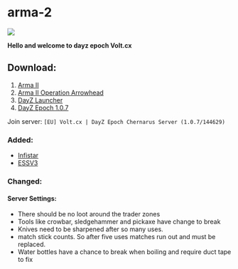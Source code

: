 # arma-2


![](https://media.discordapp.net/attachments/852723390624169997/863770084187176970/Untitled-22.png)


**Hello and welcome to dayz epoch Volt.cx**

## Download:
1.  [Arma II](https://store.steampowered.com/app/33900/Arma_2/)
2.  [Arma II Operation Arrowhead](https://store.steampowered.com/app/33930/Arma_2_Operation_Arrowhead/)
3.  [DayZ Launcher](https://dayzlauncher.com/)
4.  [DayZ Epoch 1.0.7](https://epochmod.com/a2dayzepoch.php)

Join server: `[EU] Volt.cx | DayZ Epoch Chernarus Server (1.0.7/144629)`


### Added:
* [Infistar](https://infistar.de/)
* [ESSV3](https://github.com/AirwavesMan/ESSV3)


### Changed:



#### Server Settings:
* There should be no loot around the trader zones
* Tools like crowbar, sledgehammer and pickaxe have change to break
* Knives need to be sharpened after so many uses.
* match stick counts. So after five uses matches run out and must be replaced.
* Water bottles have a chance to break when boiling and require duct tape to fix

